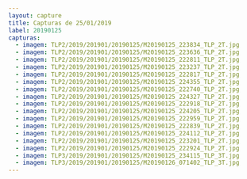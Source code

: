 ```yaml
---
layout: capture
title: Capturas de 25/01/2019
label: 20190125
capturas:
  - imagem: TLP2/2019/201901/20190125/M20190125_223834_TLP_2T.jpg
  - imagem: TLP2/2019/201901/20190125/M20190125_223636_TLP_2T.jpg
  - imagem: TLP2/2019/201901/20190125/M20190125_222811_TLP_2T.jpg
  - imagem: TLP2/2019/201901/20190125/M20190125_223237_TLP_2T.jpg
  - imagem: TLP2/2019/201901/20190125/M20190125_222817_TLP_2T.jpg
  - imagem: TLP2/2019/201901/20190125/M20190125_224355_TLP_2T.jpg
  - imagem: TLP2/2019/201901/20190125/M20190125_222740_TLP_2T.jpg
  - imagem: TLP2/2019/201901/20190125/M20190125_224327_TLP_2T.jpg
  - imagem: TLP2/2019/201901/20190125/M20190125_222918_TLP_2T.jpg
  - imagem: TLP2/2019/201901/20190125/M20190125_224205_TLP_2T.jpg
  - imagem: TLP2/2019/201901/20190125/M20190125_222959_TLP_2T.jpg
  - imagem: TLP2/2019/201901/20190125/M20190125_222839_TLP_2T.jpg
  - imagem: TLP2/2019/201901/20190125/M20190125_224112_TLP_2T.jpg
  - imagem: TLP2/2019/201901/20190125/M20190125_223201_TLP_2T.jpg
  - imagem: TLP2/2019/201901/20190125/M20190125_222924_TLP_2T.jpg
  - imagem: TLP3/2019/201901/20190125/M20190125_234115_TLP_3T.jpg
  - imagem: TLP3/2019/201901/20190125/M20190126_071402_TLP_3T.jpg
---
```

